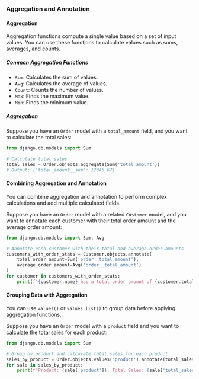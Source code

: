 ### Aggregation and Annotation

#### Aggregation

Aggregation functions compute a single value based on a set of input values. You can use these functions to calculate values such as sums, averages, and counts.

##### Common Aggregation Functions

- `Sum`: Calculates the sum of values.
- `Avg`: Calculates the average of values.
- `Count`: Counts the number of values.
- `Max`: Finds the maximum value.
- `Min`: Finds the minimum value.

##### Aggregation

Suppose you have an `Order` model with a `total_amount` field, and you want to calculate the total sales:

```python
from django.db.models import Sum

# Calculate total sales
total_sales = Order.objects.aggregate(Sum('total_amount'))
# Output: {'total_amount__sum': 12345.67}
```

#### Combining Aggregation and Annotation

You can combine aggregation and annotation to perform complex calculations and add multiple calculated fields.

Suppose you have an `Order` model with a related `Customer` model, and you want to annotate each customer with their total order amount and the average order amount:

```python
from django.db.models import Sum, Avg

# Annotate each customer with their total and average order amounts
customers_with_order_stats = Customer.objects.annotate(
    total_order_amount=Sum('order__total_amount'),
    average_order_amount=Avg('order__total_amount')
)
for customer in customers_with_order_stats:
    print(f"{customer.name} has a total order amount of {customer.total_order_amount} and an average order amount of {customer.average_order_amount}.")
```

#### Grouping Data with Aggregation

You can use `values()` or `values_list()` to group data before applying aggregation functions.

Suppose you have an `Order` model with a `product` field and you want to calculate the total sales for each product:

```python
from django.db.models import Sum

# Group by product and calculate total sales for each product
sales_by_product = Order.objects.values('product').annotate(total_sales=Sum('total_amount'))
for sale in sales_by_product:
    print(f"Product: {sale['product']}, Total Sales: {sale['total_sales']}")
```
